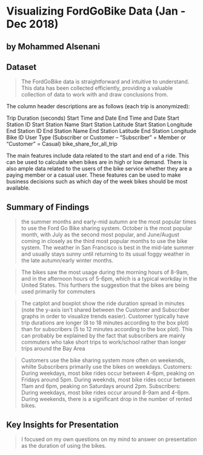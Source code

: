 # Visualizing FordGoBike Data (Jan - Dec 2018)
## by Mohammed Alsenani

## Dataset

> The FordGoBike data is straightforward and intuitive to understand. This data has been collected efficiently, providing a valuable collection of data to work with and draw conclusions from.

The column header descriptions are as follows (each trip is anonymized):

Trip Duration (seconds)
Start Time and Date
End Time and Date
Start Station ID
Start Station Name
Start Station Latitude
Start Station Longitude
End Station ID
End Station Name
End Station Latitude
End Station Longitude
Bike ID
User Type (Subscriber or Customer – “Subscriber” = Member or “Customer” = Casual)
bike_share_for_all_trip

The main features include data related to the start and end of a ride. This can be used to calculate when bikes are in high or low demand. There is also ample data related to the users of the bike service whether they are a paying member or a casual user. These features can be used to make business decisions such as which day of the week bikes should be most available.


## Summary of Findings

>the summer months and early-mid autumn are the most popular times to use the Ford Go Bike sharing system. October is the most popular month, with July as the second most popular, and June/August coming in closely as the third most popular months to use the bike system. The weather in San Francisco is best in the mid-late summer and usually stays sunny until returning to its usual foggy weather in the late autumn/early winter months.

>The bikes saw the most usage during the morning hours of 8-9am, and in the afternoon hours of 5-6pm, which is a typical workday in the United States. This furthers the suggestion that the bikes are being used primarily for commuters

>The catplot and boxplot show the ride duration spread in minutes (note the y-axis isn't shared between the Customer and Subscriber graphs in order to visualize trends easier). Customer typically have trip durations are longer (8 to 18 minutes according to the box plot) than for subscribers (5 to 12 minutes according to the box plot). This can probably be explained by the fact that subscribers are mainly commuters who take short trips to work/school rather than longer trips around the Bay Area

>Customers use the bike sharing system more often on weekends, whilte Subscribers primarily use the bikes on weekdays. Customers: During weekdays, most bike rides occur between 4-6pm, peaking on Fridays around 5pm. During weeknds, most bike rides occur between 11am and 6pm, peaking on Saturdays around 2pm. Subscribers: During weekdays, most bike rides occur around 8-9am and 4-6pm. During weekends, there is a significant drop in the number of rented bikes.


## Key Insights for Presentation

> I focused on my own questions on my mind to answer on presentation as the duration of using the bikes.